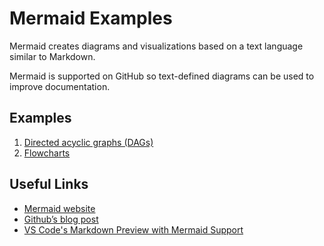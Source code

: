 Mermaid Examples
========

Mermaid creates diagrams and visualizations based on a text language similar to Markdown.

Mermaid is supported on GitHub so text-defined diagrams can be used to improve documentation.  

Examples
-------

1. [Directed acyclic graphs (DAGs)](1_directed_acyclic_graphs.md)
1. [Flowcharts](2_flowcharts.md)

Useful Links
---------

- [Mermaid website](https://mermaid-js.github.io/mermaid/#/)
- [Github’s blog post](https://github.blog/2022-02-14-include-diagrams-markdown-files-mermaid/)
- [VS Code's Markdown Preview with Mermaid Support](https://marketplace.visualstudio.com/items?itemName=bierner.markdown-mermaid)
